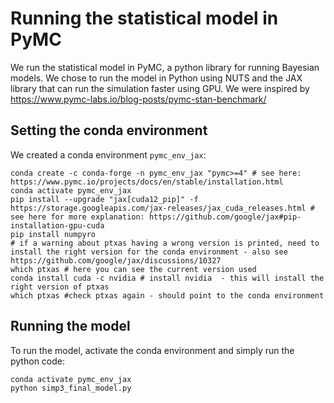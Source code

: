 # Running the statistical model in PyMC
We run the statistical model in PyMC, a python library for running Bayesian models. We chose to run the model in Python using NUTS and the JAX library that can run the simulation faster using GPU. We were inspired by https://www.pymc-labs.io/blog-posts/pymc-stan-benchmark/
## Setting the conda environment
We created a conda environment `pymc_env_jax`:
```
conda create -c conda-forge -n pymc_env_jax "pymc>=4" # see here: https://www.pymc.io/projects/docs/en/stable/installation.html
conda activate pymc_env_jax
pip install --upgrade "jax[cuda12_pip]" -f https://storage.googleapis.com/jax-releases/jax_cuda_releases.html # see here for more explanation: https://github.com/google/jax#pip-installation-gpu-cuda
pip install numpyro
# if a warning about ptxas having a wrong version is printed, need to install the right version for the conda environment - also see https://github.com/google/jax/discussions/10327
which ptxas # here you can see the current version used
conda install cuda -c nvidia # install nvidia  - this will install the right version of ptxas
which ptxas #check ptxas again - should point to the conda environment
```
## Running the model
To run the model, activate the conda environment and simply run the python code:
```
conda activate pymc_env_jax
python simp3_final_model.py
```
